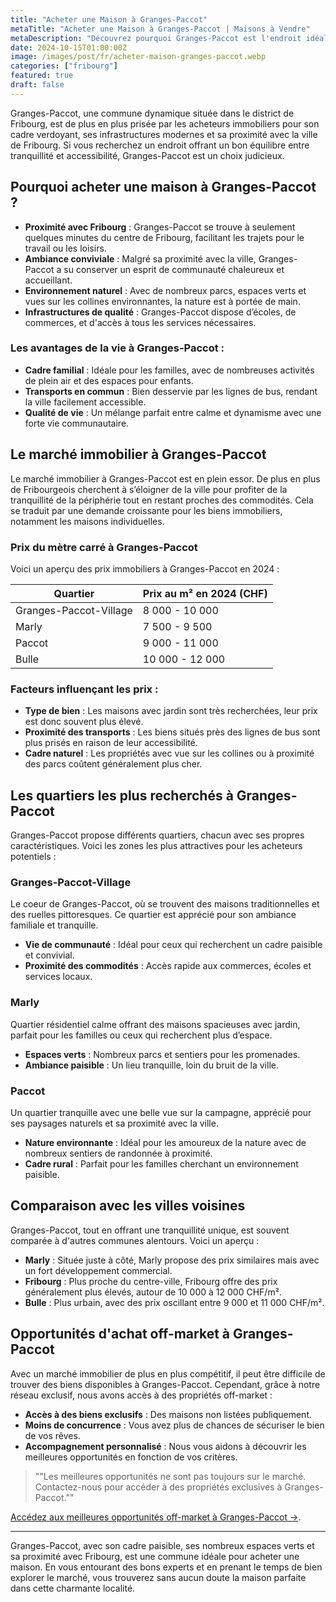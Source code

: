 ```yaml
--- 
title: "Acheter une Maison à Granges-Paccot" 
metaTitle: "Acheter une Maison à Granges-Paccot | Maisons à Vendre" 
metaDescription: "Découvrez pourquoi Granges-Paccot est l'endroit idéal pour acheter une maison. Explorez le marché immobilier local, les quartiers recherchés et nos conseils pour réussir votre achat." 
date: 2024-10-15T01:00:00Z 
image: /images/post/fr/acheter-maison-granges-paccot.webp 
categories: ["fribourg"] 
featured: true 
draft: false 
--- 
```


Granges-Paccot, une commune dynamique située dans le district de Fribourg, est de plus en plus prisée par les acheteurs immobiliers pour son cadre verdoyant, ses infrastructures modernes et sa proximité avec la ville de Fribourg. Si vous recherchez un endroit offrant un bon équilibre entre tranquillité et accessibilité, Granges-Paccot est un choix judicieux.

## Pourquoi acheter une maison à Granges-Paccot ? 
- **Proximité avec Fribourg** : Granges-Paccot se trouve à seulement quelques minutes du centre de Fribourg, facilitant les trajets pour le travail ou les loisirs. 
- **Ambiance conviviale** : Malgré sa proximité avec la ville, Granges-Paccot a su conserver un esprit de communauté chaleureux et accueillant. 
- **Environnement naturel** : Avec de nombreux parcs, espaces verts et vues sur les collines environnantes, la nature est à portée de main. 
- **Infrastructures de qualité** : Granges-Paccot dispose d’écoles, de commerces, et d'accès à tous les services nécessaires.

### Les avantages de la vie à Granges-Paccot :
- **Cadre familial** : Idéale pour les familles, avec de nombreuses activités de plein air et des espaces pour enfants. 
- **Transports en commun** : Bien desservie par les lignes de bus, rendant la ville facilement accessible. 
- **Qualité de vie** : Un mélange parfait entre calme et dynamisme avec une forte vie communautaire.

## Le marché immobilier à Granges-Paccot
Le marché immobilier à Granges-Paccot est en plein essor. De plus en plus de Fribourgeois cherchent à s’éloigner de la ville pour profiter de la tranquillité de la périphérie tout en restant proches des commodités. Cela se traduit par une demande croissante pour les biens immobiliers, notamment les maisons individuelles.

### Prix du mètre carré à Granges-Paccot
Voici un aperçu des prix immobiliers à Granges-Paccot en 2024 :

| Quartier                | Prix au m² en 2024 (CHF) |
|------------------------|--------------------------|
| Granges-Paccot-Village | 8 000 - 10 000          |
| Marly                  | 7 500 - 9 500           |
| Paccot                 | 9 000 - 11 000          |
| Bulle                  | 10 000 - 12 000         |

### Facteurs influençant les prix :
- **Type de bien** : Les maisons avec jardin sont très recherchées, leur prix est donc souvent plus élevé. 
- **Proximité des transports** : Les biens situés près des lignes de bus sont plus prisés en raison de leur accessibilité. 
- **Cadre naturel** : Les propriétés avec vue sur les collines ou à proximité des parcs coûtent généralement plus cher.

## Les quartiers les plus recherchés à Granges-Paccot
Granges-Paccot propose différents quartiers, chacun avec ses propres caractéristiques. Voici les zones les plus attractives pour les acheteurs potentiels :

### Granges-Paccot-Village
Le coeur de Granges-Paccot, où se trouvent des maisons traditionnelles et des ruelles pittoresques. Ce quartier est apprécié pour son ambiance familiale et tranquille. 
- **Vie de communauté** : Idéal pour ceux qui recherchent un cadre paisible et convivial. 
- **Proximité des commodités** : Accès rapide aux commerces, écoles et services locaux.

### Marly
Quartier résidentiel calme offrant des maisons spacieuses avec jardin, parfait pour les familles ou ceux qui recherchent plus d’espace. 
- **Espaces verts** : Nombreux parcs et sentiers pour les promenades. 
- **Ambiance paisible** : Un lieu tranquille, loin du bruit de la ville.

### Paccot
Un quartier tranquille avec une belle vue sur la campagne, apprécié pour ses paysages naturels et sa proximité avec la ville. 
- **Nature environnante** : Idéal pour les amoureux de la nature avec de nombreux sentiers de randonnée à proximité. 
- **Cadre rural** : Parfait pour les familles cherchant un environnement paisible.

## Comparaison avec les villes voisines
Granges-Paccot, tout en offrant une tranquillité unique, est souvent comparée à d'autres communes alentours. Voici un aperçu :

- **Marly** : Située juste à côté, Marly propose des prix similaires mais avec un fort développement commercial.
- **Fribourg** : Plus proche du centre-ville, Fribourg offre des prix généralement plus élevés, autour de 10 000 à 12 000 CHF/m².
- **Bulle** : Plus urbain, avec des prix oscillant entre 9 000 et 11 000 CHF/m².

## Opportunités d'achat off-market à Granges-Paccot
Avec un marché immobilier de plus en plus compétitif, il peut être difficile de trouver des biens disponibles à Granges-Paccot. Cependant, grâce à notre réseau exclusif, nous avons accès à des propriétés off-market :

- **Accès à des biens exclusifs** : Des maisons non listées publiquement.
- **Moins de concurrence** : Vous avez plus de chances de sécuriser le bien de vos rêves.
- **Accompagnement personnalisé** : Nous vous aidons à découvrir les meilleures opportunités en fonction de vos critères.

> ""Les meilleures opportunités ne sont pas toujours sur le marché. Contactez-nous pour accéder à des propriétés exclusives à Granges-Paccot.""

[Accédez aux meilleures opportunités off-market à Granges-Paccot ->](/contact).

--- 

Granges-Paccot, avec son cadre paisible, ses nombreux espaces verts et sa proximité avec Fribourg, est une commune idéale pour acheter une maison. En vous entourant des bons experts et en prenant le temps de bien explorer le marché, vous trouverez sans aucun doute la maison parfaite dans cette charmante localité.